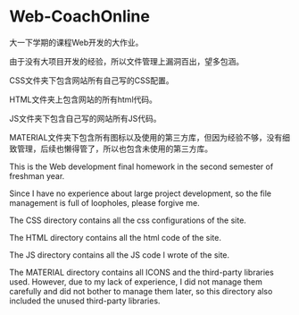 # Web-CoachOnline
大一下学期的课程Web开发的大作业。

由于没有大项目开发的经验，所以文件管理上漏洞百出，望多包涵。

CSS文件夹下包含网站所有自己写的CSS配置。

HTML文件夹上包含网站的所有html代码。

JS文件夹下包含自己写的网站所有JS代码。

MATERIAL文件夹下包含所有图标以及使用的第三方库，但因为经验不够，没有细致管理，后续也懒得管了，所以也包含未使用的第三方库。

This is the Web development final homework in the second semester of freshman year.

Since I have no experience about large project development, so the file management is full of loopholes, please forgive me.

The CSS directory contains all the css configurations of the site.

The HTML directory contains all the html code of the site.

The JS directory contains all the JS code I wrote of the site.

The MATERIAL directory contains all ICONS and the third-party libraries used. However, due to my lack of experience, I did not manage them carefully and did not bother to manage them later, so this directory also included the unused third-party libraries.
